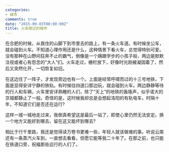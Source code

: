 ```yaml
---
categories:
- 城市
comments: true
date: "2015-09-03T00:00:00Z"
title: 火车穿过的城市
---
```



在合肥的时候，从我住的山脚下到市里去的路上，有一条火车道。有时候坐公车，就会碰到火车。不知道心理作用还是什么，这种情景下看火车，总觉得特别可爱。没有那种在山野间狂奔不止的霸气，倒像是一个蹒跚学步的小孩子般，两边是默默注视或者心有怨念的“大人”们。火车走过，栅栏放下，好像时光刚被凝固着了，然后又突然化开，一切恢复如旧。



在这边住了一阵子，才发现旁边也有一个。上面是经常呼啸而过的十三号地铁，下面是显得安详宁静的铁轨。有时候往四道口那边玩，就会碰到火车。两边静静等待的行人和车辆，火车里安详熟睡的人们，除了“天上”的地铁的轰隆声，似乎诺大的京城都静止了一般。奇怪的是，这时候我却总是会想起洛阳的有轨电车，时隔十年，不知道它们是否还在运行?

这样一城一城地走过来，我倒真希望这是最后一站了，即使心里仍然无法安定。换一个地方又能好到哪去，留在这又能坏到哪去?


相比于行千里路，我还是觉得读万卷书更难一些，年轻人就该做难的事。听说云南还有一条蒸汽火车到，一直想去看看，但愿它能等我二十年了。在那之前，也只能在铁道口旁，祝福那些远行的人们了。
